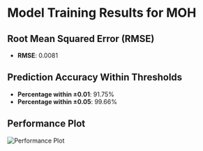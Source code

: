 # Model Training Results for MOH

## Root Mean Squared Error (RMSE)
- **RMSE**: 0.0081

## Prediction Accuracy Within Thresholds
- **Percentage within ±0.01**: 91.75%
- **Percentage within ±0.05**: 99.66%

## Performance Plot
![Performance Plot](../imgs/MOH.png)
